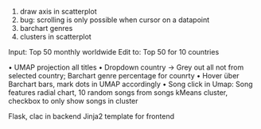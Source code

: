 1. draw axis in scatterplot
2. bug: scrolling is only possible when cursor on a datapoint
3. barchart genres
4. clusters in scatterplot


Input: Top 50 monthly worldwide
Edit to: Top 50 for 10 countries

•⁠  ⁠UMAP projection all titles
•⁠  ⁠Dropdown country -> Grey out all not from selected country; Barchart genre percentage for counrty
•⁠  ⁠Hover über Barchart bars, mark dots in UMAP accordingly
•⁠  ⁠Song click in Umap: Song features radial chart, 10 random songs from songs kMeans cluster,  checkbox to only show songs in cluster

Flask, clac in backend
Jinja2 template for frontend